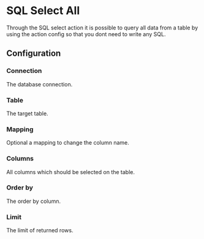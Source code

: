 
# SQL Select All

Through the SQL select action it is possible to query all data from a table by using the action config so that you dont
need to write any SQL.

## Configuration

### Connection

The database connection.

### Table

The target table.

### Mapping

Optional a mapping to change the column name.

### Columns

All columns which should be selected on the table.

### Order by

The order by column.

### Limit

The limit of returned rows.

